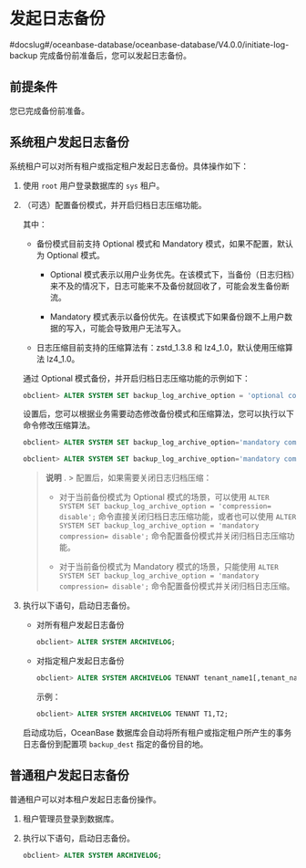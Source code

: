 # 发起日志备份

#docslug#/oceanbase-database/oceanbase-database/V4.0.0/initiate-log-backup
完成备份前准备后，您可以发起日志备份。

## 前提条件

您已完成备份前准备。

## 系统租户发起日志备份

系统租户可以对所有租户或指定租户发起日志备份。具体操作如下：

1. 使用 `root` 用户登录数据库的 `sys` 租户。

2. （可选）配置备份模式，并开启归档日志压缩功能。

   其中：

   * 备份模式目前支持 Optional 模式和 Mandatory 模式，如果不配置，默认为 Optional 模式。

     * Optional 模式表示以用户业务优先。在该模式下，当备份（日志归档）来不及的情况下，日志可能来不及备份就回收了，可能会发生备份断流。

     * Mandatory 模式表示以备份优先。在该模式下如果备份跟不上用户数据的写入，可能会导致用户无法写入。

   * 日志压缩目前支持的压缩算法有：zstd_1.3.8 和 lz4_1.0，默认使用压缩算法 lz4_1.0。

   通过 Optional 模式备份，并开启归档日志压缩功能的示例如下：

   ```sql
   obclient> ALTER SYSTEM SET backup_log_archive_option = 'optional compression= enable';
   ```

   设置后，您可以根据业务需要动态修改备份模式和压缩算法，您可以执行以下命令修改压缩算法。

   ```sql
   obclient> ALTER SYSTEM SET backup_log_archive_option='mandatory compression= zstd_1.3.8';
   
   obclient> ALTER SYSTEM SET backup_log_archive_option='mandatory compression= lz4_1.0';
   ```

   >**说明**
.  >
   >配置后，如果需要关闭日志归档压缩：
   >
   >* 对于当前备份模式为 Optional 模式的场景，可以使用 `ALTER SYSTEM SET backup_log_archive_option = 'compression= disable';` 命令直接关闭归档日志压缩功能，或者也可以使用 `ALTER SYSTEM SET backup_log_archive_option = 'mandatory compression= disable';` 命令配置备份模式并关闭归档日志压缩功能。
   >
   >* 对于当前备份模式为 Mandatory 模式的场景，只能使用 `ALTER SYSTEM SET backup_log_archive_option = 'mandatory compression= disable';` 命令配置备份模式并关闭归档日志压缩。

3. 执行以下语句，启动日志备份。

   * 对所有租户发起日志备份

      ```sql
      obclient> ALTER SYSTEM ARCHIVELOG;
      ```

   * 对指定租户发起日志备份

      ```sql
      obclient> ALTER SYSTEM ARCHIVELOG TENANT tenant_name1[,tenant_name2...];
      ```

      示例：

      ```sql
      obclient> ALTER SYSTEM ARCHIVELOG TENANT T1,T2;
      ```

   启动成功后，OceanBase 数据库会自动将所有租户或指定租户所产生的事务日志备份到配置项 `backup_dest` 指定的备份目的地。

## 普通租户发起日志备份

普通租户可以对本租户发起日志备份操作。

1. 租户管理员登录到数据库。

2. 执行以下语句，启动日志备份。

   ```sql
   obclient> ALTER SYSTEM ARCHIVELOG;
   ```
